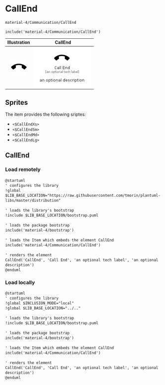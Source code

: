 # CallEnd


```text
material-4/Communication/CallEnd
```

```text
include('material-4/Communication/CallEnd')
```



| Illustration | CallEnd |
| :---: | :---: |
| ![illustration for Illustration](../../material-4/Communication/CallEnd.png) | ![illustration for CallEnd](../../material-4/Communication/CallEnd.Local.png) |



## Sprites
The item provides the following sriptes:

- `<$CallEndXs>`
- `<$CallEndSm>`
- `<$CallEndMd>`
- `<$CallEndLg>`





## CallEnd

### Load remotely
```plantuml
@startuml
' configures the library
!global $LIB_BASE_LOCATION="https://raw.githubusercontent.com/tmorin/plantuml-libs/master/distribution"

' loads the library's bootstrap
!include $LIB_BASE_LOCATION/bootstrap.puml

' loads the package bootstrap
include('material-4/bootstrap')

' loads the Item which embeds the element CallEnd
include('material-4/Communication/CallEnd')

' renders the element
CallEnd('CallEnd', 'Call End', 'an optional tech label', 'an optional description')
@enduml
```

### Load locally
```plantuml
@startuml
' configures the library
!global $INCLUSION_MODE="local"
!global $LIB_BASE_LOCATION="../.."

' loads the library's bootstrap
!include $LIB_BASE_LOCATION/bootstrap.puml

' loads the package bootstrap
include('material-4/bootstrap')

' loads the Item which embeds the element CallEnd
include('material-4/Communication/CallEnd')

' renders the element
CallEnd('CallEnd', 'Call End', 'an optional tech label', 'an optional description')
@enduml
```

